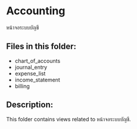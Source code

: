 # Accounting

หน้าจอระบบบัญชี

## Files in this folder:

- chart_of_accounts
- journal_entry
- expense_list
- income_statement
- billing

## Description:

This folder contains views related to หน้าจอระบบบัญชี.
